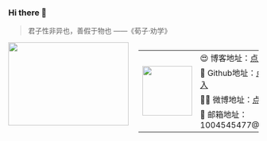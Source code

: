 
### Hi there 👋



> 君子性非异也，善假于物也 ——《荀子·劝学》

<div class="a" style="float:left;width:48%;height:168px">
<img src="https://github-readme-stats.vercel.app/api?username=aluluvip&show_icons=true&theme=Gradient" width="100%" float="left">

</div>

<div class="b" style="float:right;width:48%;height:168px">
<table width="48%" >
    <tr>
        <td rowspan="4" width="30%" align="center"><img src="img/wxtx.gif" style="width:100px; height:auto;"></td>
        <td>😍&nbsp;博客地址：<a href="https://aluluvip.github.io">点击进入</a></td>
    </tr>
    <tr>
        <td>💎&nbsp;Github地址：<a href="https://github.com/aluluvip">点击进入</a></td>
    </tr>
    <tr>
        <td>🙎‍♂️&nbsp;微博地址：<a href="https://weibo.com/u/2681023174">点击进入</a></td>
    </tr>
    <tr>
        <td>📧&nbsp;邮箱地址：1004545477@qq.com</td>
    </tr>
</table>
</div>
